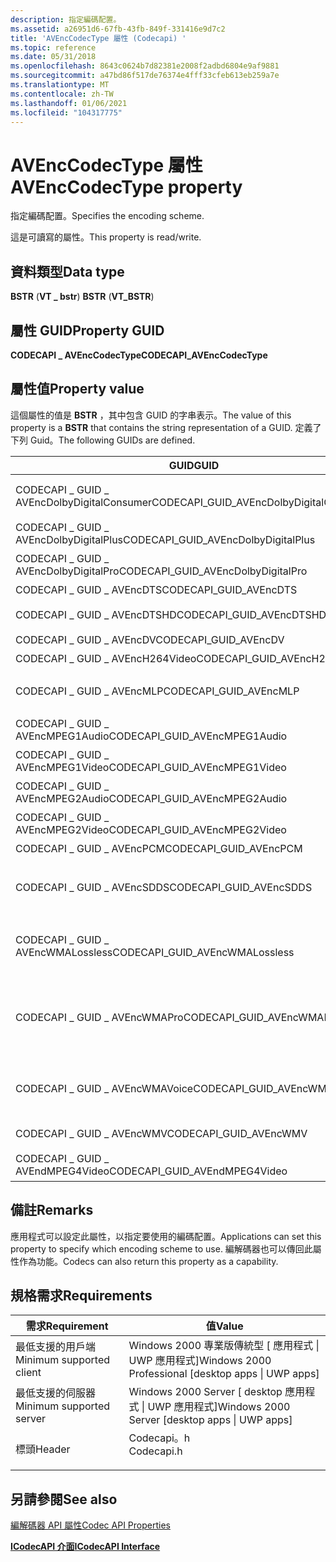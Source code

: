 ```yaml
---
description: 指定編碼配置。
ms.assetid: a26951d6-67fb-43fb-849f-331416e9d7c2
title: 'AVEncCodecType 屬性 (Codecapi) '
ms.topic: reference
ms.date: 05/31/2018
ms.openlocfilehash: 8643c0624b7d82381e2008f2adbd6804e9af9881
ms.sourcegitcommit: a47bd86f517de76374e4fff33cfeb613eb259a7e
ms.translationtype: MT
ms.contentlocale: zh-TW
ms.lasthandoff: 01/06/2021
ms.locfileid: "104317775"
---
```

# <a name="avenccodectype-property"></a><span data-ttu-id="c8948-103">AVEncCodecType 屬性</span><span class="sxs-lookup"><span data-stu-id="c8948-103">AVEncCodecType property</span></span>

<span data-ttu-id="c8948-104">指定編碼配置。</span><span class="sxs-lookup"><span data-stu-id="c8948-104">Specifies the encoding scheme.</span></span>

<span data-ttu-id="c8948-105">這是可讀寫的屬性。</span><span class="sxs-lookup"><span data-stu-id="c8948-105">This property is read/write.</span></span>

## <a name="data-type"></a><span data-ttu-id="c8948-106">資料類型</span><span class="sxs-lookup"><span data-stu-id="c8948-106">Data type</span></span>

<span data-ttu-id="c8948-107">**BSTR** (**VT \_ bstr**) </span><span class="sxs-lookup"><span data-stu-id="c8948-107">**BSTR** (**VT\_BSTR**)</span></span>

## <a name="property-guid"></a><span data-ttu-id="c8948-108">屬性 GUID</span><span class="sxs-lookup"><span data-stu-id="c8948-108">Property GUID</span></span>

<span data-ttu-id="c8948-109">**CODECAPI \_ AVEncCodecType**</span><span class="sxs-lookup"><span data-stu-id="c8948-109">**CODECAPI\_AVEncCodecType**</span></span>

## <a name="property-value"></a><span data-ttu-id="c8948-110">屬性值</span><span class="sxs-lookup"><span data-stu-id="c8948-110">Property value</span></span>

<span data-ttu-id="c8948-111">這個屬性的值是 **BSTR** ，其中包含 GUID 的字串表示。</span><span class="sxs-lookup"><span data-stu-id="c8948-111">The value of this property is a **BSTR** that contains the string representation of a GUID.</span></span> <span data-ttu-id="c8948-112">定義了下列 Guid。</span><span class="sxs-lookup"><span data-stu-id="c8948-112">The following GUIDs are defined.</span></span>



| <span data-ttu-id="c8948-113">GUID</span><span class="sxs-lookup"><span data-stu-id="c8948-113">GUID</span></span>                                      | <span data-ttu-id="c8948-114">Description</span><span class="sxs-lookup"><span data-stu-id="c8948-114">Description</span></span>                                        |
|-------------------------------------------|----------------------------------------------------|
| <span data-ttu-id="c8948-115">CODECAPI \_ GUID \_ AVEncDolbyDigitalConsumer</span><span class="sxs-lookup"><span data-stu-id="c8948-115">CODECAPI\_GUID\_AVEncDolbyDigitalConsumer</span></span> | <span data-ttu-id="c8948-116">杜比數位消費者音訊</span><span class="sxs-lookup"><span data-stu-id="c8948-116">Dolby Digital Consumer audio</span></span>                       |
| <span data-ttu-id="c8948-117">CODECAPI \_ GUID \_ AVEncDolbyDigitalPlus</span><span class="sxs-lookup"><span data-stu-id="c8948-117">CODECAPI\_GUID\_AVEncDolbyDigitalPlus</span></span>     | <span data-ttu-id="c8948-118">杜比數位加號音訊</span><span class="sxs-lookup"><span data-stu-id="c8948-118">Dolby Digital Plus audio</span></span>                           |
| <span data-ttu-id="c8948-119">CODECAPI \_ GUID \_ AVEncDolbyDigitalPro</span><span class="sxs-lookup"><span data-stu-id="c8948-119">CODECAPI\_GUID\_AVEncDolbyDigitalPro</span></span>      | <span data-ttu-id="c8948-120">杜比數位 Pro 音訊</span><span class="sxs-lookup"><span data-stu-id="c8948-120">Dolby Digital Pro audio</span></span>                            |
| <span data-ttu-id="c8948-121">CODECAPI \_ GUID \_ AVEncDTS</span><span class="sxs-lookup"><span data-stu-id="c8948-121">CODECAPI\_GUID\_AVEncDTS</span></span>                  | <span data-ttu-id="c8948-122">DTS 音訊</span><span class="sxs-lookup"><span data-stu-id="c8948-122">DTS audio</span></span>                                          |
| <span data-ttu-id="c8948-123">CODECAPI \_ GUID \_ AVEncDTSHD</span><span class="sxs-lookup"><span data-stu-id="c8948-123">CODECAPI\_GUID\_AVEncDTSHD</span></span>                | <span data-ttu-id="c8948-124">DTS-HD 音訊</span><span class="sxs-lookup"><span data-stu-id="c8948-124">DTS-HD audio</span></span>                                       |
| <span data-ttu-id="c8948-125">CODECAPI \_ GUID \_ AVEncDV</span><span class="sxs-lookup"><span data-stu-id="c8948-125">CODECAPI\_GUID\_AVEncDV</span></span>                   | <span data-ttu-id="c8948-126">DV 影片</span><span class="sxs-lookup"><span data-stu-id="c8948-126">DV video</span></span>                                           |
| <span data-ttu-id="c8948-127">CODECAPI \_ GUID \_ AVEncH264Video</span><span class="sxs-lookup"><span data-stu-id="c8948-127">CODECAPI\_GUID\_AVEncH264Video</span></span>            | <span data-ttu-id="c8948-128">H.264 影片</span><span class="sxs-lookup"><span data-stu-id="c8948-128">H.264 video</span></span>                                        |
| <span data-ttu-id="c8948-129">CODECAPI \_ GUID \_ AVEncMLP</span><span class="sxs-lookup"><span data-stu-id="c8948-129">CODECAPI\_GUID\_AVEncMLP</span></span>                  | <span data-ttu-id="c8948-130">經線無損封裝 (MLP) 音訊</span><span class="sxs-lookup"><span data-stu-id="c8948-130">Meridian Lossless Packing (MLP) audio</span></span>              |
| <span data-ttu-id="c8948-131">CODECAPI \_ GUID \_ AVEncMPEG1Audio</span><span class="sxs-lookup"><span data-stu-id="c8948-131">CODECAPI\_GUID\_AVEncMPEG1Audio</span></span>           | <span data-ttu-id="c8948-132">MPEG-2 音訊</span><span class="sxs-lookup"><span data-stu-id="c8948-132">MPEG-1 audio</span></span>                                       |
| <span data-ttu-id="c8948-133">CODECAPI \_ GUID \_ AVEncMPEG1Video</span><span class="sxs-lookup"><span data-stu-id="c8948-133">CODECAPI\_GUID\_AVEncMPEG1Video</span></span>           | <span data-ttu-id="c8948-134">MPEG-2 影片</span><span class="sxs-lookup"><span data-stu-id="c8948-134">MPEG-1 video</span></span>                                       |
| <span data-ttu-id="c8948-135">CODECAPI \_ GUID \_ AVEncMPEG2Audio</span><span class="sxs-lookup"><span data-stu-id="c8948-135">CODECAPI\_GUID\_AVEncMPEG2Audio</span></span>           | <span data-ttu-id="c8948-136">MPEG-2 音訊</span><span class="sxs-lookup"><span data-stu-id="c8948-136">MPEG-2 audio</span></span>                                       |
| <span data-ttu-id="c8948-137">CODECAPI \_ GUID \_ AVEncMPEG2Video</span><span class="sxs-lookup"><span data-stu-id="c8948-137">CODECAPI\_GUID\_AVEncMPEG2Video</span></span>           | <span data-ttu-id="c8948-138">MPEG-2 影片</span><span class="sxs-lookup"><span data-stu-id="c8948-138">MPEG-2 video</span></span>                                       |
| <span data-ttu-id="c8948-139">CODECAPI \_ GUID \_ AVEncPCM</span><span class="sxs-lookup"><span data-stu-id="c8948-139">CODECAPI\_GUID\_AVEncPCM</span></span>                  | <span data-ttu-id="c8948-140">PCM 音訊</span><span class="sxs-lookup"><span data-stu-id="c8948-140">PCM audio</span></span>                                          |
| <span data-ttu-id="c8948-141">CODECAPI \_ GUID \_ AVEncSDDS</span><span class="sxs-lookup"><span data-stu-id="c8948-141">CODECAPI\_GUID\_AVEncSDDS</span></span>                 | <span data-ttu-id="c8948-142">索尼動態數位音效 (SDD) 音訊</span><span class="sxs-lookup"><span data-stu-id="c8948-142">Sony Dynamic Digital Sound (SDDS) audio</span></span>            |
| <span data-ttu-id="c8948-143">CODECAPI \_ GUID \_ AVEncWMALossless</span><span class="sxs-lookup"><span data-stu-id="c8948-143">CODECAPI\_GUID\_AVEncWMALossless</span></span>          | <span data-ttu-id="c8948-144">Windows Media 音訊9無失真音訊</span><span class="sxs-lookup"><span data-stu-id="c8948-144">Windows Media Audio 9 Lossless audio</span></span>               |
| <span data-ttu-id="c8948-145">CODECAPI \_ GUID \_ AVEncWMAPro</span><span class="sxs-lookup"><span data-stu-id="c8948-145">CODECAPI\_GUID\_AVEncWMAPro</span></span>               | <span data-ttu-id="c8948-146">Windows Media 音訊 9 Professional (WMA Pro) 音訊</span><span class="sxs-lookup"><span data-stu-id="c8948-146">Windows Media Audio 9 Professional (WMA Pro) audio</span></span> |
| <span data-ttu-id="c8948-147">CODECAPI \_ GUID \_ AVEncWMAVoice</span><span class="sxs-lookup"><span data-stu-id="c8948-147">CODECAPI\_GUID\_AVEncWMAVoice</span></span>             | <span data-ttu-id="c8948-148">Windows Media 音訊9語音音訊</span><span class="sxs-lookup"><span data-stu-id="c8948-148">Windows Media Audio 9 Voice audio</span></span>                  |
| <span data-ttu-id="c8948-149">CODECAPI \_ GUID \_ AVEncWMV</span><span class="sxs-lookup"><span data-stu-id="c8948-149">CODECAPI\_GUID\_AVEncWMV</span></span>                  | <span data-ttu-id="c8948-150">Windows Media 視訊</span><span class="sxs-lookup"><span data-stu-id="c8948-150">Windows Media Video</span></span>                                |
| <span data-ttu-id="c8948-151">CODECAPI \_ GUID \_ AVEndMPEG4Video</span><span class="sxs-lookup"><span data-stu-id="c8948-151">CODECAPI\_GUID\_AVEndMPEG4Video</span></span>           | <span data-ttu-id="c8948-152">MPEG 4 影片</span><span class="sxs-lookup"><span data-stu-id="c8948-152">MPEG-4 video</span></span>                                       |



 

## <a name="remarks"></a><span data-ttu-id="c8948-153">備註</span><span class="sxs-lookup"><span data-stu-id="c8948-153">Remarks</span></span>

<span data-ttu-id="c8948-154">應用程式可以設定此屬性，以指定要使用的編碼配置。</span><span class="sxs-lookup"><span data-stu-id="c8948-154">Applications can set this property to specify which encoding scheme to use.</span></span> <span data-ttu-id="c8948-155">編解碼器也可以傳回此屬性作為功能。</span><span class="sxs-lookup"><span data-stu-id="c8948-155">Codecs can also return this property as a capability.</span></span>

## <a name="requirements"></a><span data-ttu-id="c8948-156">規格需求</span><span class="sxs-lookup"><span data-stu-id="c8948-156">Requirements</span></span>



| <span data-ttu-id="c8948-157">需求</span><span class="sxs-lookup"><span data-stu-id="c8948-157">Requirement</span></span> | <span data-ttu-id="c8948-158">值</span><span class="sxs-lookup"><span data-stu-id="c8948-158">Value</span></span> |
|-------------------------------------|---------------------------------------------------------------------------------------|
| <span data-ttu-id="c8948-159">最低支援的用戶端</span><span class="sxs-lookup"><span data-stu-id="c8948-159">Minimum supported client</span></span><br/> | <span data-ttu-id="c8948-160">Windows 2000 專業版傳統型 \[ 應用程式 \| UWP 應用程式\]</span><span class="sxs-lookup"><span data-stu-id="c8948-160">Windows 2000 Professional \[desktop apps \| UWP apps\]</span></span><br/>                     |
| <span data-ttu-id="c8948-161">最低支援的伺服器</span><span class="sxs-lookup"><span data-stu-id="c8948-161">Minimum supported server</span></span><br/> | <span data-ttu-id="c8948-162">Windows 2000 Server \[ desktop 應用程式 \| UWP 應用程式\]</span><span class="sxs-lookup"><span data-stu-id="c8948-162">Windows 2000 Server \[desktop apps \| UWP apps\]</span></span><br/>                           |
| <span data-ttu-id="c8948-163">標頭</span><span class="sxs-lookup"><span data-stu-id="c8948-163">Header</span></span><br/>                   | <dl> <span data-ttu-id="c8948-164"><dt>Codecapi。h</dt></span><span class="sxs-lookup"><span data-stu-id="c8948-164"><dt>Codecapi.h</dt></span></span> </dl> |



## <a name="see-also"></a><span data-ttu-id="c8948-165">另請參閱</span><span class="sxs-lookup"><span data-stu-id="c8948-165">See also</span></span>

<dl> <dt>

[<span data-ttu-id="c8948-166">編解碼器 API 屬性</span><span class="sxs-lookup"><span data-stu-id="c8948-166">Codec API Properties</span></span>](codec-api-properties.md)
</dt> <dt>

[<span data-ttu-id="c8948-167">**ICodecAPI 介面**</span><span class="sxs-lookup"><span data-stu-id="c8948-167">**ICodecAPI Interface**</span></span>](/windows/desktop/api/Strmif/nn-strmif-icodecapi)
</dt> </dl>

 

 




